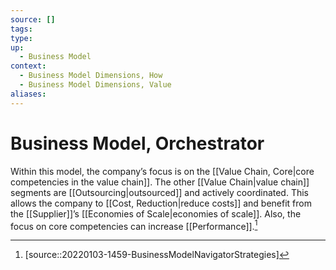 ```yaml
---
source: []
tags: 
type:
up:
  - Business Model
context:
  - Business Model Dimensions, How
  - Business Model Dimensions, Value
aliases:
---
```


# Business Model, Orchestrator

Within this model, the company’s focus is on the [[Value Chain, Core|core competencies in the value chain]]. The other [[Value Chain|value chain]] segments are [[Outsourcing|outsourced]] and actively coordinated. This allows the company to [[Cost, Reduction|reduce costs]] and benefit from the [[Supplier]]’s [[Economies of Scale|economies of scale]]. Also, the focus on core competencies can increase [[Performance]].[^1]

[^1]: [source::20220103-1459-BusinessModelNavigatorStrategies]
